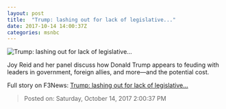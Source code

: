 ```yaml
---
layout: post
title:  "Trump: lashing out for lack of legislative..."
date: 2017-10-14 14:00:37Z
categories: msnbc
---
```


![Trump: lashing out for lack of legislative...](http://media1.s-nbcnews.com/j/MSNBC/Components/Video/201710/2017-10-14T14-01-59-033Z--1280x720.video_1067x600.jpg)

Joy Reid and her panel discuss how Donald Trump appears to feuding with leaders in government, foreign allies, and more—and the potential cost.


Full story on F3News: [Trump: lashing out for lack of legislative...](http://www.f3nws.com/n/fN3XvB)

> Posted on: Saturday, October 14, 2017 2:00:37 PM
